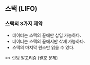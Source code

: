 ## 스택 (LIFO)

### 스택의 3가지 제약
- 데이터는 스택의 끝에만 삽입 가능하다.
- 데이터는 스택의 끝에서만 삭제 가능하다.
- 스택의 마지막 원소만 읽을 수 있다.

=> 린팅 알고리즘 (괄호 문제)


